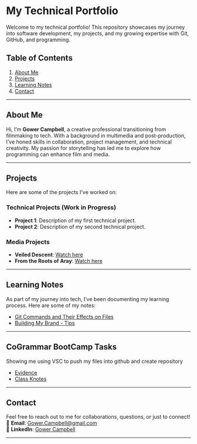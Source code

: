 # My Technical Portfolio

Welcome to my technical portfolio! This repository showcases my journey into software development, my projects, and my growing expertise with Git, GitHub, and programming.

## Table of Contents
1. [About Me](#about-me)
2. [Projects](#projects)
3. [Learning Notes](#learning-notes)
4. [Contact](#contact)

---

## About Me
Hi, I’m **Gower Campbell**, a creative professional transitioning from filmmaking to tech. With a background in multimedia and post-production, I’ve honed skills in collaboration, project management, and technical creativity. My passion for storytelling has led me to explore how programming can enhance film and media.

---

## Projects
Here are some of the projects I've worked on:

### Technical Projects (Work in Progress)
- **Project 1**: Description of my first technical project.
- **Project 2**: Description of my second technical project.

### Media Projects
- **Veiled Descent**: [Watch here](https://player.stornaway.io/watch/c5da4bf5)
- **From the Roots of Aray**: [Watch here](https://youtu.be/nEXT89VdP3M)

---

## Learning Notes
As part of my journey into tech, I’ve been documenting my learning process. Here are some of my notes:
- [Git Commands and Their Effects on Files](learning-notes/GitCommands.md)
- [Building My Brand - Tips](learning-notes/BuildingMyBrand-Tips.md)

---

## CoGrammar BootCamp Tasks
Showing me using VSC to push my files into github and create repository
- [Evidence](CoGrammar-BootCamp-Tasks/evidence.pdf)
- [Class Knotes](CoGrammar-BootCamp-Tasks/knotes.py)

---

## Contact
Feel free to reach out to me for collaborations, questions, or just to connect!  
📧 **Email**: [Gower.Campbell@gmail.com](mailto:Gower.Campbell@gmail.com)  
🔗 **LinkedIn**: [Gower Campbell](https://www.linkedin.com/in/gower-campbell)  

---
